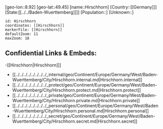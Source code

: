 ﻿---
location: [49.45,8.92]
mapzoom: [7,12] 
mapmarker: city 
type: City
tags:
- geo/City


SpocWebEntityId: 30955
isDeleted: false
confidential: public

---
[geo-lon::8.92]
[geo-lat::49.45]
[name::Hirschhorn]
[Country::[[Germany]]]
[State:[[../../Baden-Wuerttemberg]]]]
[Population::]
[Unknown::]


```leaflet
id: Hirschhorn
coordinates: [[Hirschhorn]]
markerFile: [[Hirschhorn]]
defaultZoom: 11 
maxZoom: 18
```


## Confidential Links & Embeds: 
-[[Hirschhorn|Hirschhorn]]] 
- [[../../../../../../../../_internal/geo/Continent/Europe/Germany/West/Baden-Wuerttemberg/City/Hirschhorn.internal.md|Hirschhorn.internal]] 
- [[../../../../../../../../_protect/geo/Continent/Europe/Germany/West/Baden-Wuerttemberg/City/Hirschhorn.protect.md|Hirschhorn.protect]] 
- [[../../../../../../../../_private/geo/Continent/Europe/Germany/West/Baden-Wuerttemberg/City/Hirschhorn.private.md|Hirschhorn.private]] 
- [[../../../../../../../../_personal/geo/Continent/Europe/Germany/West/Baden-Wuerttemberg/City/Hirschhorn.personal.md|Hirschhorn.personal]] 
- [[../../../../../../../../_secret/geo/Continent/Europe/Germany/West/Baden-Wuerttemberg/City/Hirschhorn.secret.md|Hirschhorn.secret]] 
